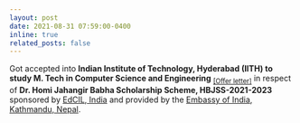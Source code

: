 ```yaml
---
layout: post
date: 2021-08-31 07:59:00-0400
inline: true
related_posts: false
---
```


Got accepted into <b>Indian Institute of Technology, Hyderabad (IITH) to study M. Tech in Computer Science and Engineering</b> <sub>[[Offer letter]](/assets/files/iith/iith-offer-letter.pdf)</sub> in respect of <b>Dr. Homi Jahangir Babha Scholarship Scheme, HBJSS-2021-2023</b> sponsored by [EdCIL, India](https://www.edcilindia.co.in/) and provided by the [Embassy of India, Kathmandu, Nepal](https://www.indembkathmandu.gov.in/).